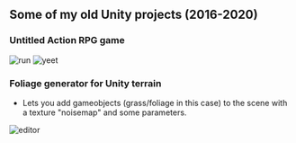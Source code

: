 ## Some of my old Unity projects (2016-2020)

### Untitled Action RPG game  

![run](https://user-images.githubusercontent.com/45420297/219228179-62c77888-bdca-49fc-a7d6-a4325cdafaed.gif)
![yeet](https://user-images.githubusercontent.com/45420297/219228187-2db4f746-4966-4d47-a108-a618588ce53e.gif)


### Foliage generator for Unity terrain
- Lets you add gameobjects (grass/foliage in this case) to the scene with a texture "noisemap" and some parameters.  

![editor](https://user-images.githubusercontent.com/45420297/219228055-d61d1c98-fae1-4d4d-a82f-a69417940327.png)
